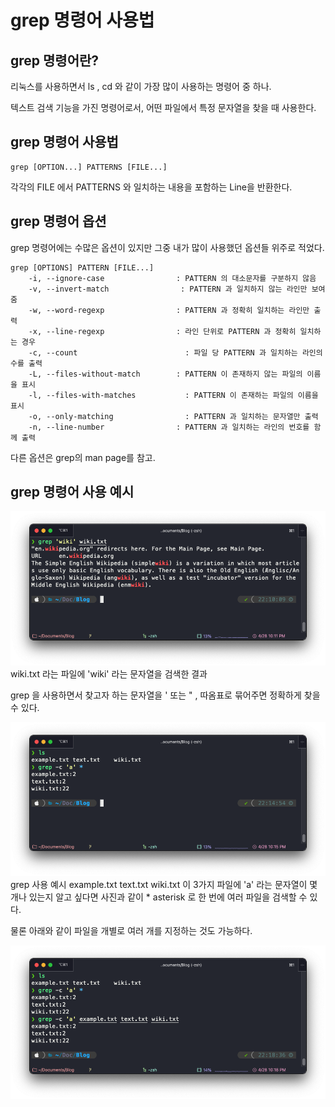 # grep 명령어 사용법

## grep 명령어란?
리눅스를 사용하면서 ls , cd 와 같이 가장 많이 사용하는 명령어 중 하나.

텍스트 검색 기능을 가진 명령어로서, 어떤 파일에서 특정 문자열을 찾을 때 사용한다.

## grep 명령어 사용법
    grep [OPTION...] PATTERNS [FILE...]

각각의 FILE 에서 PATTERNS 와 일치하는 내용을 포함하는 Line을 반환한다.

## grep 명령어 옵션
grep 명령어에는 수많은 옵션이 있지만 그중 내가 많이 사용했던 옵션들 위주로 적었다.

    grep [OPTIONS] PATTERN [FILE...]
        -i, --ignore-case                : PATTERN 의 대소문자를 구분하지 않음
        -v, --invert-match                : PATTERN 과 일치하지 않는 라인만 보여줌
        -w, --word-regexp                : PATTERN 과 정확히 일치하는 라인만 출력
        -x, --line-regexp                : 라인 단위로 PATTERN 과 정확히 일치하는 경우
        -c, --count                        : 파일 당 PATTERN 과 일치하는 라인의 수를 출력
        -L, --files-without-match        : PATTERN 이 존재하지 않는 파일의 이름을 표시
        -l, --files-with-matches           : PATTERN 이 존재하는 파일의 이름을 표시
        -o, --only-matching                : PATTERN 과 일치하는 문자열만 출력
        -n, --line-number                : PATTERN 과 일치하는 라인의 번호를 함께 출력

다른 옵션은 grep의 man page를 참고.

## grep 명령어 사용 예시

![wiki.txt 라는 파일에 'wiki' 라는 문자열을 검색한 결과](images/grep_1.png)
wiki.txt 라는 파일에 'wiki' 라는 문자열을 검색한 결과

grep 을 사용하면서 찾고자 하는 문자열을 ' 또는 " , 따옴표로 묶어주면 정확하게 찾을 수 있다.

![grep 사용 예시](images/grep_2.png)
grep 사용 예시
example.txt
text.txt
wiki.txt
이 3가지 파일에 'a' 라는 문자열이 몇 개나 있는지 알고 싶다면 사진과 같이 * asterisk 로 한 번에 여러 파일을 검색할 수 있다.

물론 아래와 같이 파일을 개별로 여러 개를 지정하는 것도 가능하다.

![개별 지정](images/grep_3.png)